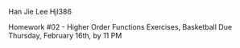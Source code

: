 Han Jie Lee
Hjl386

Homework #02 - Higher Order Functions Exercises, Basketball 
Due Thursday, February 16th, by 11 PM 

